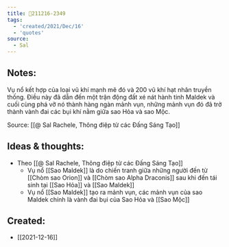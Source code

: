 ```yaml
---
title: 💬211216-2349
tags:
  - 'created/2021/Dec/16'
  - 'quotes'
source:
  - Sal
---
```


## Notes:
Vụ nổ kết hợp của loại vũ khí mạnh mẽ đó và 200 vũ khí hạt nhân truyền thống. Điều này đã dẫn đến một trận động đất xé nát hành tinh Maldek và cuối cùng phá vỡ nó thành hàng ngàn mảnh vụn, những mảnh vụn đó đã trở thành vành đai các bụi khí nằm giữa sao Hỏa và sao Mộc.

Source: [[@ Sal Rachele, Thông điệp từ các Đấng Sáng Tạo]]

## Ideas & thoughts:
- Theo [[@ Sal Rachele, Thông điệp từ các Đấng Sáng Tạo]]
	- Vụ nổ [[Sao Maldek]] là do chiến tranh giữa những người đến từ [[Chòm sao Orion]] và [[Chòm sao Alpha Draconis]] sau khi đến tái sinh tại [[Sao Hỏa]] và [[Sao Maldek]]
	- Vụ nổ [[Sao Maldek]] tạo ra mảnh vụn, các mảnh vụn của sao Maldek chính là vành đai bụi của Sao Hỏa và [[Sao Mộc]]

## Created:
- [[2021-12-16]]
